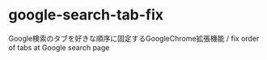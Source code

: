 # google-search-tab-fix
Google検索のタブを好きな順序に固定するGoogleChrome拡張機能 / fix order of tabs at Google search page
